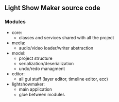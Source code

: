 ## Light Show Maker source code

### Modules
 * core:
   - classes and services shared with all the project
 * media:
   - audio/video loader/writer abstraction
 * model:
   - project structure
   - serialization/deserialization
   - undo/redo managment
 * editor:
   - all gui stuff (layer editor, timeline editor, ecc)
 * lightshowmaker:
   - main application
   - glue between modules
